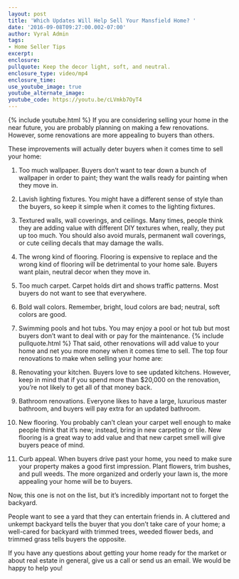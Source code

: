 ```yaml
---
layout: post
title: 'Which Updates Will Help Sell Your Mansfield Home? '
date: '2016-09-08T09:27:00.002-07:00'
author: Vyral Admin
tags:
- Home Seller Tips
excerpt:
enclosure:
pullquote: Keep the decor light, soft, and neutral.
enclosure_type: video/mp4
enclosure_time:
use_youtube_image: true
youtube_alternate_image:
youtube_code: https://youtu.be/cLVmkb7OyT4
---
```

{% include youtube.html %}
If you are considering selling your home in the near future, you are probably planning on making a few renovations. However, some renovations are more appealing to buyers than others.

 These improvements will actually deter buyers when it comes time to sell your home:

1. Too much wallpaper. Buyers don’t want to tear down a bunch of wallpaper in order to paint; they want the walls ready for painting when they move in.
1. Lavish lighting fixtures. You might have a different sense of style than the buyers, so keep it simple when it comes to the lighting fixtures.
1. Textured walls, wall coverings, and ceilings. Many times, people think they are adding value with different DIY textures when, really, they put up too much. You should also avoid murals, permanent wall coverings, or cute ceiling decals that may damage the walls.
1. The wrong kind of flooring. Flooring is expensive to replace and the wrong kind of flooring will be detrimental to your home sale. Buyers want plain, neutral decor when they move in.
1. Too much carpet. Carpet holds dirt and shows traffic patterns. Most buyers do not want to see that everywhere.
1. Bold wall colors. Remember, bright, loud colors are bad; neutral, soft colors are good.
1. Swimming pools and hot tubs. You may enjoy a pool or hot tub but most buyers don’t want to deal with or pay for the maintenance.
{% include pullquote.html %}
That said, other renovations will add value to your home and net you more money when it comes time to sell. The top four renovations to make when selling your home are:

1. Renovating your kitchen. Buyers love to see updated kitchens. However, keep in mind that if you spend more than $20,000 on the renovation, you’re not likely to get all of that money back.
1. Bathroom renovations. Everyone likes to have a large, luxurious master bathroom, and buyers will pay extra for an updated bathroom.
1. New flooring. You probably can’t clean your carpet well enough to make people think that it’s new; instead, bring in new carpeting or tile. New flooring is a great way to add value and that new carpet smell will give buyers peace of mind.
1. Curb appeal. When buyers drive past your home, you need to make sure your property makes a good first impression. Plant flowers, trim bushes, and pull weeds. The more organized and orderly your lawn is, the more appealing your home will be to buyers.

 Now, this one is not on the list, but it’s incredibly important not to forget the backyard.

 People want to see a yard that they can entertain friends in. A cluttered and unkempt backyard tells the buyer that you don’t take care of your home; a well-cared for backyard with trimmed trees, weeded flower beds, and trimmed grass tells buyers the opposite.

 If you have any questions about getting your home ready for the market or about real estate in general, give us a call or send us an email. We would be happy to help you!
